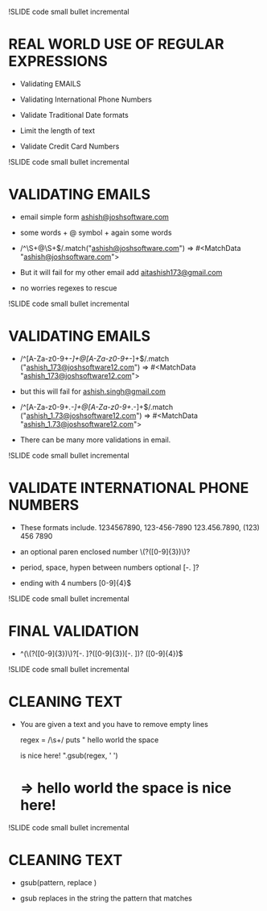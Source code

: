 
!SLIDE code small bullet incremental
# REAL WORLD USE OF REGULAR EXPRESSIONS #

* Validating EMAILS

* Validating International Phone Numbers

* Validate Traditional Date formats

* Limit the length of text

* Validate Credit Card Numbers

!SLIDE code small bullet incremental
# VALIDATING EMAILS #

* email simple form ashish@joshsoftware.com

* some words + @ symbol + again some words

* /^\S+@\S+$/.match("ashish@joshsoftware.com")
  => #<MatchData "ashish@joshsoftware.com">

* But it will fail for my other email add
  aitashish173@gmail.com

* no worries regexes to rescue

  
!SLIDE code small bullet incremental
# VALIDATING EMAILS #

* /^[A-Za-z0-9+_\-]+@[A-Za-z0-9+_\-]+$/.match
  ("ashish_173@joshsoftware12.com")
  => #<MatchData "ashish_173@joshsoftware12.com">

* but this will fail for ashish.singh@gmail.com
  
* /^[A-Za-z0-9+_.\-]+@[A-Za-z0-9+_.\-]+$/.match
  ("ashish_1.73@joshsoftware12.com")
  => #<MatchData "ashish_1.73@joshsoftware12.com">

* There can be many more validations in email.


!SLIDE code small bullet incremental
# VALIDATE INTERNATIONAL PHONE NUMBERS #

* These formats include. 1234567890, 123-456-7890
  123.456.7890, (123) 456 7890

* an optional paren enclosed number 
  \\(?\(\[0-9\]\{3\}\)\\)?

* period, space, hypen between numbers optional 
  [-. ]?

* ending with 4 numbers \[0-9\]\{4\}$
  

!SLIDE code small bullet incremental
# FINAL VALIDATION #

*  ^(\\(\?\(\[0-9\]\{3\}\)\\)?\[-. \]?\(\[0-9\]\{3\}\)\[-. \]\)?
   \([0-9]\{4\}\)$
 

!SLIDE code small bullet incremental
# CLEANING TEXT #

* You are given a text and you have to remove empty lines

    regex = /\s+/
    puts "   hello   world
    the space   

    is nice here!    ".gsub(regex, ' ')   
    # =>  hello world the space is nice here! 

!SLIDE code small bullet incremental
# CLEANING TEXT #

* gsub\(pattern, replace \)    

* gsub replaces in the string the pattern 
  that matches
